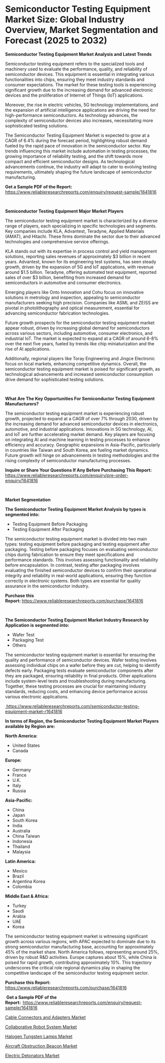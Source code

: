 <p><h1>Semiconductor Testing Equipment Market Size: Global Industry Overview, Market Segmentation and Forecast (2025 to 2032)</h1></p><p><strong>Semiconductor Testing Equipment Market Analysis and Latest Trends</strong></p>
<p><p>Semiconductor testing equipment refers to the specialized tools and machinery used to evaluate the performance, quality, and reliability of semiconductor devices. This equipment is essential in integrating various functionalities into chips, ensuring they meet industry standards and consumer expectations. The market for these testing tools is experiencing significant growth due to the increasing demand for advanced electronic devices and the proliferation of Internet of Things (IoT) applications. </p><p>Moreover, the rise in electric vehicles, 5G technology implementations, and the expansion of artificial intelligence applications are driving the need for high-performance semiconductors. As technology advances, the complexity of semiconductor devices also increases, necessitating more sophisticated testing solutions. </p><p>The Semiconductor Testing Equipment Market is expected to grow at a CAGR of 6.4% during the forecast period, highlighting robust demand fueled by the rapid pace of innovation in the semiconductor sector. Key trends influencing this market include automation in testing processes, the growing importance of reliability testing, and the shift towards more compact and efficient semiconductor designs. As technological advancements continue, the industry will adapt to cater to evolving testing requirements, ultimately shaping the future landscape of semiconductor manufacturing.</p></p>
<p><strong>Get a Sample PDF of the Report:&nbsp;</strong> <a href="https://www.reliableresearchreports.com/enquiry/request-sample/1641816?utm_campaign=37&utm_medium=2&utm_source=Github&utm_content=ia&utm_term=11042025&utm_id=semiconductor-testing-equipment">https://www.reliableresearchreports.com/enquiry/request-sample/1641816</a></p>
<p>&nbsp;</p>
<p><strong>Semiconductor Testing Equipment Major Market Players</strong></p>
<p><p>The semiconductor testing equipment market is characterized by a diverse range of players, each specializing in specific technologies and segments. Key companies include KLA, Advantest, Teradyne, Applied Materials (AMAT), and Hitachi. These firms dominate the sector due to their advanced technologies and comprehensive service offerings.</p><p>KLA stands out with its expertise in process control and yield management solutions, reporting sales revenues of approximately $3 billion in recent years. Advantest, known for its engineering test systems, has seen steady growth, driven by the expansion of 5G and IoT applications, with revenue around $1.5 billion. Teradyne, offering automated test equipment, reported sales of over $3 billion, benefiting from increased demand for semiconductors in automotive and consumer electronics.</p><p>Emerging players like Onto Innovation and Cohu focus on innovative solutions in metrology and inspection, appealing to semiconductor manufacturers seeking high precision. Companies like ASML and ZEISS are pivotal in photolithography and optical measurement, essential for advancing semiconductor fabrication technologies.</p><p>Future growth prospects for the semiconductor testing equipment market appear robust, driven by increasing global demand for semiconductors across various sectors, including automotive, consumer electronics, and industrial IoT. The market is expected to expand at a CAGR of around 6-8% over the next five years, fueled by trends like chip miniaturization and the rise of AI applications.</p><p>Additionally, regional players like Toray Engineering and Jingce Electronic focus on local markets, enhancing competitive dynamics. Overall, the semiconductor testing equipment market is poised for significant growth, as technological advancements and increased semiconductor consumption drive demand for sophisticated testing solutions.</p></p>
<p>&nbsp;</p>
<p><strong>What Are The Key Opportunities For Semiconductor Testing Equipment Manufacturers?</strong></p>
<p><p>The semiconductor testing equipment market is experiencing robust growth, projected to expand at a CAGR of over 7% through 2030, driven by the increasing demand for advanced semiconductor devices in electronics, automotive, and industrial applications. Innovations in 5G technology, AI, and IoT are further accelerating market demand. Key players are focusing on integrating AI and machine learning in testing processes to enhance efficiency and accuracy. Geographic expansions in Asia-Pacific, particularly in countries like Taiwan and South Korea, are fueling market dynamics. Future growth will hinge on advancements in testing methodologies and the rising complexity of semiconductor manufacturing processes.</p></p>
<p><strong>Inquire or Share Your Questions If Any Before Purchasing This Report:</strong> <a href="https://www.reliableresearchreports.com/enquiry/pre-order-enquiry/1641816?utm_campaign=37&utm_medium=2&utm_source=Github&utm_content=ia&utm_term=11042025&utm_id=semiconductor-testing-equipment">https://www.reliableresearchreports.com/enquiry/pre-order-enquiry/1641816</a></p>
<p>&nbsp;</p>
<p><strong>Market Segmentation</strong></p>
<p><strong>The Semiconductor Testing Equipment Market Analysis by types is segmented into:</strong></p>
<p><ul><li>Testing Equipment Before Packaging</li><li>Testing Equipment After Packaging</li></ul></p>
<p><p>The semiconductor testing equipment market is divided into two main types: testing equipment before packaging and testing equipment after packaging. Testing before packaging focuses on evaluating semiconductor chips during fabrication to ensure they meet specifications and performance standards. This involves assessing functionality and reliability before encapsulation. In contrast, testing after packaging involves evaluating the finished semiconductor devices to confirm their operational integrity and reliability in real-world applications, ensuring they function correctly in electronic systems. Both types are essential for quality assurance in the semiconductor industry.</p></p>
<p><strong>Purchase this Report:&nbsp;</strong><a href="https://www.reliableresearchreports.com/purchase/1641816?utm_campaign=37&utm_medium=2&utm_source=Github&utm_content=ia&utm_term=11042025&utm_id=semiconductor-testing-equipment">https://www.reliableresearchreports.com/purchase/1641816</a></p>
<p>&nbsp;</p>
<p><strong>The Semiconductor Testing Equipment Market Industry Research by Application is segmented into:</strong></p>
<p><ul><li>Wafer Test</li><li>Packaging Test</li><li>Others</li></ul></p>
<p><p>The semiconductor testing equipment market is essential for ensuring the quality and performance of semiconductor devices. Wafer testing involves assessing individual chips on a wafer before they are cut, helping to identify defects early. Packaging tests evaluate semiconductor components after they are packaged, ensuring reliability in final products. Other applications include system-level tests and troubleshooting during manufacturing. Together, these testing processes are crucial for maintaining industry standards, reducing costs, and enhancing device performance across various electronic applications.</p></p>
<p><a href="https://www.reliableresearchreports.com/semiconductor-testing-equipment-market-r1641816?utm_campaign=37&utm_medium=2&utm_source=Github&utm_content=ia&utm_term=11042025&utm_id=semiconductor-testing-equipment">&nbsp;https://www.reliableresearchreports.com/semiconductor-testing-equipment-market-r1641816</a></p>
<p><strong>In terms of Region, the Semiconductor Testing Equipment Market Players available by Region are:</strong></p>
<p>
    <p> <strong> North America: </strong>
        <ul>
            <li>United States</li>
            <li>Canada</li>
        </ul>
        </p> 
    <p> <strong> Europe: </strong>
        <ul>
            <li>Germany</li>
            <li>France</li>
            <li>U.K.</li>
            <li>Italy</li>
            <li>Russia</li>
        </ul>
        </p> 
    <p> <strong> Asia-Pacific: </strong>
        <ul>
            <li>China</li>
            <li>Japan</li>
            <li>South Korea</li>
            <li>India</li>
            <li>Australia</li>
            <li>China Taiwan</li>
            <li>Indonesia</li>
            <li>Thailand</li>
            <li>Malaysia</li>
        </ul>
        </p> 
    <p> <strong> Latin America: </strong>
        <ul>
            <li>Mexico</li>
            <li>Brazil</li>
            <li>Argentina Korea</li>
            <li>Colombia</li>
        </ul>
        </p> 
    <p> <strong> Middle East & Africa: </strong>
        <ul>
            <li>Turkey</li>
            <li>Saudi</li>
            <li>Arabia</li>
            <li>UAE</li>
            <li>Korea</li>
        </ul>
    </p>
    </p>
<p><p>The semiconductor testing equipment market is witnessing significant growth across various regions, with APAC expected to dominate due to its strong semiconductor manufacturing base, accounting for approximately 45% of the market share. North America follows, representing around 25%, driven by robust R&D activities. Europe captures about 15%, while China is poised for rapid growth, contributing approximately 10%. This trajectory underscores the critical role regional dynamics play in shaping the competitive landscape of the semiconductor testing equipment sector.</p></p>
<p><strong>Purchase this Report: </strong><a href="https://www.reliableresearchreports.com/purchase/1641816?utm_campaign=37&utm_medium=2&utm_source=Github&utm_content=ia&utm_term=11042025&utm_id=semiconductor-testing-equipment">https://www.reliableresearchreports.com/purchase/1641816</a></p>
<p>&nbsp;<strong>Get a Sample PDF of the Report:&nbsp;&nbsp;</strong><a href="https://www.reliableresearchreports.com/enquiry/request-sample/1641816?utm_campaign=37&utm_medium=2&utm_source=Github&utm_content=ia&utm_term=11042025&utm_id=semiconductor-testing-equipment">https://www.reliableresearchreports.com/enquiry/request-sample/1641816</a></p>
<p><strong></strong></p>
<p><p><a href="https://github.com/krulicfidura/Market-Research-Report-List-1/blob/main/cable-connectors-and-adapters-market.md?utm_campaign=37&utm_medium=2&utm_source=Github&utm_content=ia&utm_term=11042025&utm_id=semiconductor-testing-equipment">Cable Connectors and Adapters Market</a></p><p><a href="https://github.com/vassihucz/Market-Research-Report-List-1/blob/main/collaborative-robot-system-market.md?utm_campaign=37&utm_medium=2&utm_source=Github&utm_content=ia&utm_term=11042025&utm_id=semiconductor-testing-equipment">Collaborative Robot System Market</a></p><p><a href="https://github.com/rreynagjysma65/Market-Research-Report-List-1/blob/main/halogen-tungsten-lamps-market.md?utm_campaign=37&utm_medium=2&utm_source=Github&utm_content=ia&utm_term=11042025&utm_id=semiconductor-testing-equipment">Halogen Tungsten Lamps Market</a></p><p><a href="https://github.com/dibesnayee/Market-Research-Report-List-1/blob/main/aircraft-obstruction-beacon-market.md?utm_campaign=37&utm_medium=2&utm_source=Github&utm_content=ia&utm_term=11042025&utm_id=semiconductor-testing-equipment">Aircraft Obstruction Beacon Market</a></p><p><a href="https://github.com/denbelnmer50/Market-Research-Report-List-1/blob/main/electric-detonators-market.md?utm_campaign=37&utm_medium=2&utm_source=Github&utm_content=ia&utm_term=11042025&utm_id=semiconductor-testing-equipment">Electric Detonators Market</a></p></p>